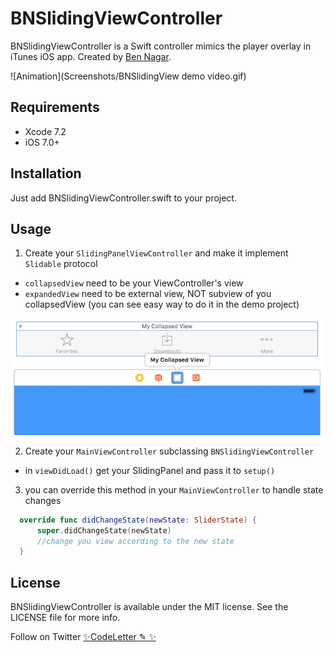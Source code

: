 # BNSlidingViewController
BNSlidingViewController is a Swift controller mimics the player overlay in iTunes iOS app. Created by [Ben Nagar](http://twitter.com/bennagar).

![Animation](Screenshots/BNSlidingView demo video.gif)

## Requirements

- Xcode 7.2
- iOS 7.0+

## Installation

Just add BNSlidingViewController.swift to your project.

## Usage

1. Create your ```SlidingPanelViewController``` and make it implement ```Slidable``` protocol
  * ```collapsedView``` need to be your ViewController's view
  * ```expandedView``` need to be external view, NOT subview of you collapsedView (you can see easy way to do it in the demo project)

  ![Alt text](Screenshots/addingCollapsedViewToStoryboard.png "add collapsedView")

2. Create your ```MainViewController``` subclassing ```BNSlidingViewController```
  * in ```viewDidLoad()``` get your SlidingPanel and pass it to ```setup()```

3. you can override this method in your ```MainViewController``` to handle state changes
``` swift
  override func didChangeState(newState: SliderState) {
      super.didChangeState(newState)
      //change you view according to the new state
  }
```

## License
BNSlidingViewController is available under the MIT license. See the LICENSE file for more info.

Follow on Twitter [✨CodeLetter ✎ ✨](http://twitter.com/codeletter)
